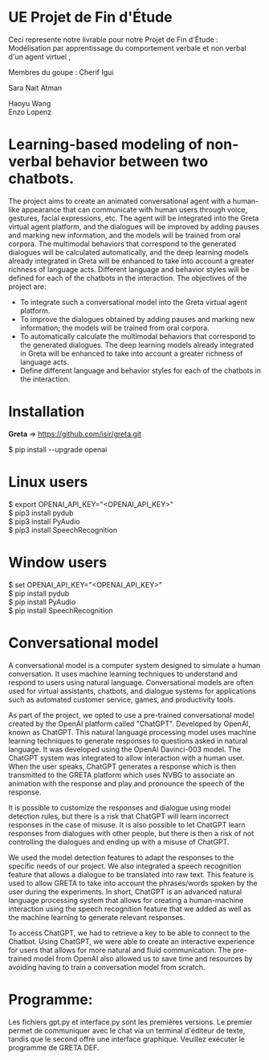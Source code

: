 # UE Projet de Fin d'Étude
Ceci represente notre livrable pour notre Projet de Fin d'Étude : Modélisation par apprentissage du comportement verbale et non verbal d'un agent virtuel , 

Membres du goupe :
Cherif Igui   

Sara Nait Atman  

Haoyu Wang  
Enzo Lopenz  





# Learning-based modeling of non-verbal behavior between two chatbots.



The project aims to create an animated conversational agent with a human-like appearance that can communicate with human users through voice, gestures, facial expressions, etc. The agent will be integrated into the Greta virtual agent platform, and the dialogues will be improved by adding pauses and marking new information, and the models will be trained from oral corpora. The multimodal behaviors that correspond to the generated dialogues will be calculated automatically, and the deep learning models already integrated in Greta will be enhanced to take into account a greater richness of language acts. Different language and behavior styles will be defined for each of the chatbots in the interaction. The objectives of the project are:

*  To integrate such a conversational model into the Greta virtual agent platform.
*  To improve the dialogues obtained by adding pauses and marking new information; the models will be trained from oral corpora.
*  To automatically calculate the multimodal behaviors that correspond to the generated dialogues. The deep learning models already integrated in Greta will be enhanced to take into account a greater richness of language acts.
*  Define different language and behavior styles for each of the chatbots in the interaction.






# Installation

**Greta** => https://github.com/isir/greta.git  

$ pip install --upgrade openai 


# Linux users
 
$ export OPENAI_API_KEY="<OPENAI_API_KEY>"    
$ pip3 install pydub  
$ pip3 install PyAudio   
$ pip3 install SpeechRecognition  


# Window users

$ set OPENAI_API_KEY="<OPENAI_API_KEY>"    
$ pip install pydub  
$ pip install PyAudio  
$ pip install SpeechRecognition  
 
 
 
  
# Conversational model
A conversational model is a computer system designed to simulate a human conversation. It uses machine learning techniques to understand and respond to users using natural language. Conversational models are often used for virtual assistants, chatbots, and dialogue systems for applications such as automated customer service, games, and productivity tools.

As part of the project, we opted to use a pre-trained conversational model created by the OpenAI platform called "ChatGPT". Developed by OpenAI, known as ChatGPT. This natural language processing model uses machine learning techniques to generate responses to questions asked in natural language. It was developed using the OpenAI Davinci-003 model. The ChatGPT system was integrated to allow interaction with a human user. When the user speaks, ChatGPT generates a response which is then transmitted to the GRETA platform which uses NVBG to associate an animation with the response and play and pronounce the speech of the response.

It is possible to customize the responses and dialogue using model detection rules, but there is a risk that ChatGPT will learn incorrect responses in the case of misuse. It is also possible to let ChatGPT learn responses from dialogues with other people, but there is then a risk of not controlling the dialogues and ending up with a misuse of ChatGPT.

We used the model detection features to adapt the responses to the specific needs of our project. We also integrated a speech recognition feature that allows a dialogue to be translated into raw text. This feature is used to allow GRETA to take into account the phrases/words spoken by the user during the experiments. In short, ChatGPT is an advanced natural language processing system that allows for creating a human-machine interaction using the speech recognition feature that we added as well as the machine learning to generate relevant responses.

To access ChatGPT, we had to retrieve a key to be able to connect to the Chatbot. Using ChatGPT, we were able to create an interactive experience for users that allows for more natural and fluid communication. The pre-trained model from OpenAI also allowed us to save time and resources by avoiding having to train a conversation model from scratch.

 
# Programme:
Les fichiers gpt.py et interface.py sont les premières versions. Le premier permet de communiquer avec le chat via un terminal d'éditeur de texte, tandis que le second offre une interface graphique. Veuillez exécuter le programme de GRETA DEF.
